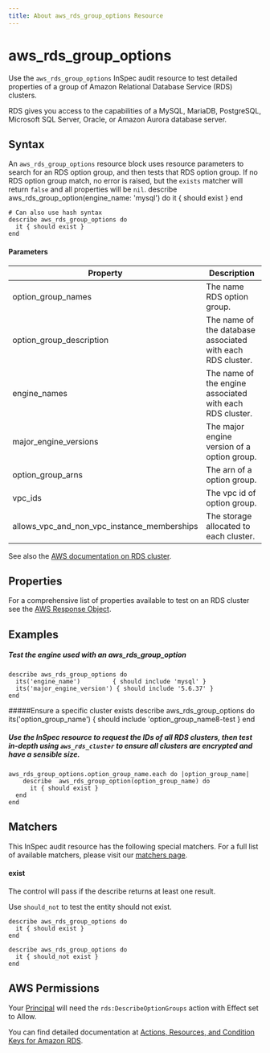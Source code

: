 ```yaml
---
title: About aws_rds_group_options Resource
---
```


# aws\_rds\_group\_options

Use the `aws_rds_group_options` InSpec audit resource to test detailed properties of a group of Amazon Relational Database Service (RDS) clusters.

RDS gives you access to the capabilities of a MySQL, MariaDB, PostgreSQL, Microsoft SQL Server, Oracle, or Amazon Aurora database server.

## Syntax

An `aws_rds_group_options` resource block uses resource parameters to search for an RDS option group, and then tests that RDS option group.  If no RDS option group match, no error is raised, but the `exists` matcher will return `false` and all properties will be `nil`.
describe aws_rds_group_option(engine_name: 'mysql') do
it { should exist }
end

    # Can also use hash syntax
    describe aws_rds_group_options do
      it { should exist }
    end

#### Parameters

|Property                     | Description|
| ---                         | --- |
|option_group_names    | The name RDS option group. |
|option_group_description   | The name of the database associated with each RDS cluster. | 
|engine_names    | The name of the engine associated with each RDS cluster. |
|major_engine_versions   | The major engine version of a option group. | 
|option_group_arns    | The arn of a option group.|
|vpc_ids  | The vpc id of  option group. | 
|allows_vpc_and_non_vpc_instance_memberships    | The storage allocated to each cluster. |



See also the [AWS documentation on RDS cluster](https://docs.aws.amazon.com/AWSCloudFormation/latest/UserGuide/aws-resource-rds-optiongroup.html).

## Properties

For a comprehensive list of properties available to test on an RDS cluster see the [AWS Response Object](https://docs.aws.amazon.com/sdk-for-ruby/v3/api/Aws/RDS/DBCluster.html).

## Examples

##### Test the engine used with an aws_rds_group_option

    describe aws_rds_group_options do
      its('engine_name')         { should include 'mysql' }
      its('major_engine_version') { should include '5.6.37' }
    end

#####Ensure a specific cluster exists
    describe aws_rds_group_options do
      its('option_group_name') { should include 'option_group_name8-test }
    end

##### Use the InSpec resource to request the IDs of all RDS clusters, then test in-depth using `aws_rds_cluster` to ensure all clusters are encrypted and have a sensible size.
    aws_rds_group_options.option_group_name.each do |option_group_name|
        describe  aws_rds_group_option(option_group_name) do
          it { should exist }
      end
    end



## Matchers

This InSpec audit resource has the following special matchers. For a full list of available matchers, please visit our [matchers page](https://www.inspec.io/docs/reference/matchers/).

#### exist

The control will pass if the describe returns at least one result.

Use `should_not` to test the entity should not exist.

    describe aws_rds_group_options do
      it { should exist }
    end

    describe aws_rds_group_options do
      it { should_not exist }
    end

## AWS Permissions

Your [Principal](https://docs.aws.amazon.com/IAM/latest/UserGuide/intro-structure.html#intro-structure-principal) will need the `rds:DescribeOptionGroups` action with Effect set to Allow.

You can find detailed documentation at [Actions, Resources, and Condition Keys for Amazon RDS](https://docs.aws.amazon.com/IAM/latest/UserGuide/list_amazonrds.html).
